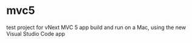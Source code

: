 # mvc5
test project for vNext MVC 5 app build and run on a Mac, using the new Visual Studio Code app
